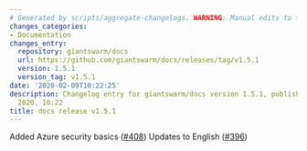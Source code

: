 ```yaml
---
# Generated by scripts/aggregate-changelogs. WARNING: Manual edits to this files will be overwritten.
changes_categories:
- Documentation
changes_entry:
  repository: giantswarm/docs
  url: https://github.com/giantswarm/docs/releases/tag/v1.5.1
  version: 1.5.1
  version_tag: v1.5.1
date: '2020-02-09T10:22:25'
description: Changelog entry for giantswarm/docs version 1.5.1, published on 09 February
  2020, 10:22
title: docs release v1.5.1
---
```


Added Azure security basics ([#408](https://github.com/giantswarm/docs/pull/408))
Updates to English ([#396](https://github.com/giantswarm/docs/pull/396)) 
